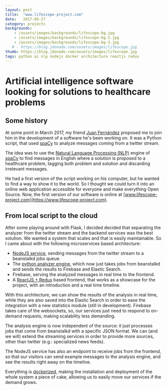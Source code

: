 ```yaml
---
layout: post
title:  "www.lifescope-project.com"
date:   2017-09-27
category: projects
backgrounds:
    - /assets/images/backgrounds/lifescope-bg.jpg
    - /assets/images/backgrounds/lifescope-bg-2.jpg
    - /assets/images/backgrounds/lifescope-bg-3.jpg
   # - https://blog.jdonado.com/assets/images/lifescope.jpg
thumb: https://blog.jdonado.com/assets/images/lifescope.jpg
tags: python ai nlp nodejs docker architecture reactjs redux
---
```


# Artificial intelligence software looking for solutions to healthcare problems

## Some history

At some point in March 2017, my friend [Juan Fernández](https://www.linkedin.com/in/juanff/) proposed me to join him in the development of a software he's been working on. It was a Python script, that used [spaCy](https://spacy.io/) to analyze messages coming from a twitter stream.

The idea was to use the [Natural Language Processing (NLP)](https://en.wikipedia.org/wiki/Natural_language_processing) engine of [spaCy](https://spacy.io/) to find messages in English where a solution is proposed to a healthcare problem, tagging both problem and solution and discarding irrelevant messages.

He had a first version of the script working on his computer, but he wanted to find a way to show it to the world. So I thought we could turn it into an online web application accessible for everyone and make everything Open Source. Now, the first version of our software is online at [www.lifescope-project.com](https://www.lifescope-project.com).

## From local script to the cloud

After some playing around with Flask, I decided decided that separating the analyzer from the twitter stream and the backend services was the best solution. We wanted a system that scales and that is easily maintainable. So I came about with the following microservices based architecture:

- [NodeJS service](https://github.com/fjrd84/health-nlp-node), sending messages from the twitter stream to a beanstalkd jobs queue.
- The [python analyzer engine](https://github.com/fjrd84/health-nlp-analysis), which now just takes jobs from beanstalkd and sends the results to Firebase and Elastic Search.
- Firebase, serving the analyzed messages in real time to the frontend.
- A [ReactJS + Redux](https://github.com/fjrd84/health-nlp-react) based frontend, that works as a showcase for the project, with an introduction and a real time timeline.

With this architecture, we can show the results of the analysis in real time, while they are also saved into the Elastic Search in order to ease the integration with a new statistics module (still in development). Firebase takes care of the websockets, so, our services just need to respond to on-demand requests, making scalability less demanding.

The analysis engine is now independent of the source: it just processes jobs that come from beanstalkd with a specific JSON format. We can (and we will) extend the streaming services in order to provide more sources, other than twitter (e.g.: specialized news feeds).

The NodeJS service has also an endpoint to receive jobs from the frontend, so that our visitors can send example messages to the analysis engine, and see the results right away on the timeline.

Everything is [dockerized](https://www.docker.com/), making the installation and deployment of the whole system a piece of cake, allowing us to easily move our services if the demand grows.